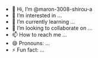 - 👋 Hi, I’m @maron-3008-shirou-a
- 👀 I’m interested in ...
- 🌱 I’m currently learning ...
- 💞️ I’m looking to collaborate on ...
- 📫 How to reach me ...
- 😄 Pronouns: ...
- ⚡ Fun fact: ...

<!---
maron-3008-shirou-a/maron-3008-shirou-a is a ✨ special ✨ repository because its `README.md` (this file) appears on your GitHub profile.
You can click the Preview link to take a look at your changes.
--->
